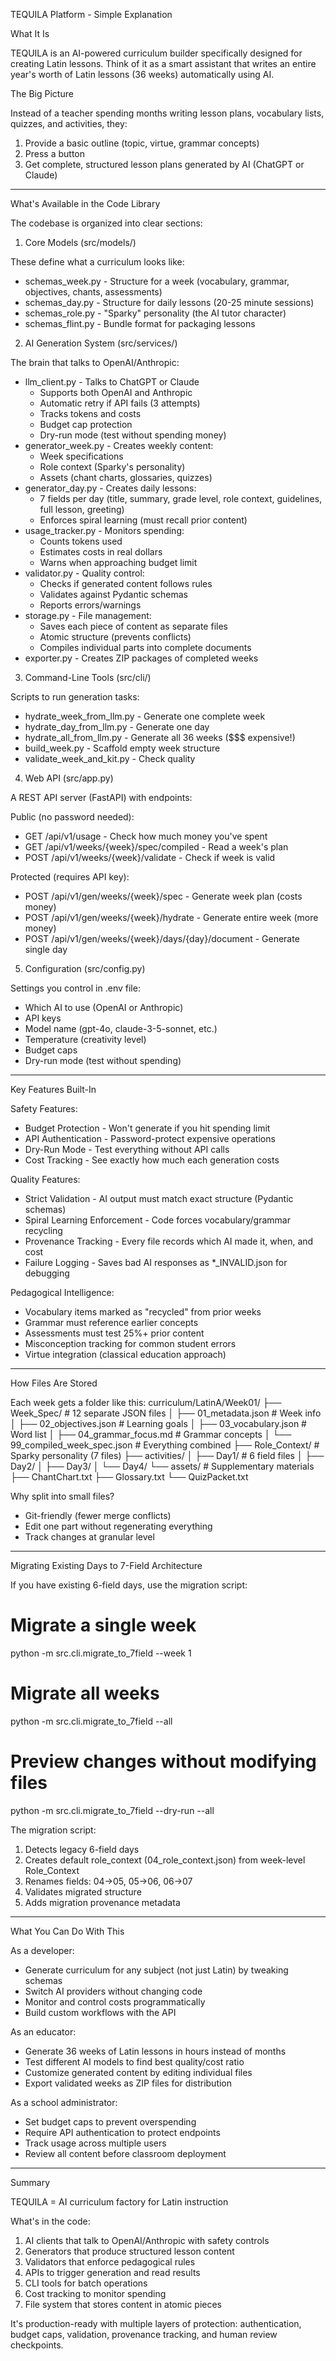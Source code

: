 TEQUILA Platform - Simple Explanation

  What It Is

  TEQUILA is an AI-powered curriculum builder specifically designed for creating Latin lessons. Think of it as a smart assistant that writes an entire year's worth of Latin lessons (36 weeks) automatically
  using AI.

  The Big Picture

  Instead of a teacher spending months writing lesson plans, vocabulary lists, quizzes, and activities, they:
  1. Provide a basic outline (topic, virtue, grammar concepts)
  2. Press a button
  3. Get complete, structured lesson plans generated by AI (ChatGPT or Claude)

  ---
  What's Available in the Code Library

  The codebase is organized into clear sections:

  1. Core Models (src/models/)

  These define what a curriculum looks like:
  - schemas_week.py - Structure for a week (vocabulary, grammar, objectives, chants, assessments)
  - schemas_day.py - Structure for daily lessons (20-25 minute sessions)
  - schemas_role.py - "Sparky" personality (the AI tutor character)
  - schemas_flint.py - Bundle format for packaging lessons

  2. AI Generation System (src/services/)

  The brain that talks to OpenAI/Anthropic:
  - llm_client.py - Talks to ChatGPT or Claude
    - Supports both OpenAI and Anthropic
    - Automatic retry if API fails (3 attempts)
    - Tracks tokens and costs
    - Budget cap protection
    - Dry-run mode (test without spending money)
  - generator_week.py - Creates weekly content:
    - Week specifications
    - Role context (Sparky's personality)
    - Assets (chant charts, glossaries, quizzes)
  - generator_day.py - Creates daily lessons:
    - 7 fields per day (title, summary, grade level, role context, guidelines, full lesson, greeting)
    - Enforces spiral learning (must recall prior content)
  - usage_tracker.py - Monitors spending:
    - Counts tokens used
    - Estimates costs in real dollars
    - Warns when approaching budget limit
  - validator.py - Quality control:
    - Checks if generated content follows rules
    - Validates against Pydantic schemas
    - Reports errors/warnings
  - storage.py - File management:
    - Saves each piece of content as separate files
    - Atomic structure (prevents conflicts)
    - Compiles individual parts into complete documents
  - exporter.py - Creates ZIP packages of completed weeks

  3. Command-Line Tools (src/cli/)

  Scripts to run generation tasks:
  - hydrate_week_from_llm.py - Generate one complete week
  - hydrate_day_from_llm.py - Generate one day
  - hydrate_all_from_llm.py - Generate all 36 weeks ($$$ expensive!)
  - build_week.py - Scaffold empty week structure
  - validate_week_and_kit.py - Check quality

  4. Web API (src/app.py)

  A REST API server (FastAPI) with endpoints:

  Public (no password needed):
  - GET /api/v1/usage - Check how much money you've spent
  - GET /api/v1/weeks/{week}/spec/compiled - Read a week's plan
  - POST /api/v1/weeks/{week}/validate - Check if week is valid

  Protected (requires API key):
  - POST /api/v1/gen/weeks/{week}/spec - Generate week plan (costs money)
  - POST /api/v1/gen/weeks/{week}/hydrate - Generate entire week (more money)
  - POST /api/v1/gen/weeks/{week}/days/{day}/document - Generate single day

  5. Configuration (src/config.py)

  Settings you control in .env file:
  - Which AI to use (OpenAI or Anthropic)
  - API keys
  - Model name (gpt-4o, claude-3-5-sonnet, etc.)
  - Temperature (creativity level)
  - Budget caps
  - Dry-run mode (test without spending)

  ---
  Key Features Built-In

  Safety Features:

  - Budget Protection - Won't generate if you hit spending limit
  - API Authentication - Password-protect expensive operations
  - Dry-Run Mode - Test everything without API calls
  - Cost Tracking - See exactly how much each generation costs

  Quality Features:

  - Strict Validation - AI output must match exact structure (Pydantic schemas)
  - Spiral Learning Enforcement - Code forces vocabulary/grammar recycling
  - Provenance Tracking - Every file records which AI made it, when, and cost
  - Failure Logging - Saves bad AI responses as *_INVALID.json for debugging

  Pedagogical Intelligence:

  - Vocabulary items marked as "recycled" from prior weeks
  - Grammar must reference earlier concepts
  - Assessments must test 25%+ prior content
  - Misconception tracking for common student errors
  - Virtue integration (classical education approach)

  ---
  How Files Are Stored

  Each week gets a folder like this:
  curriculum/LatinA/Week01/
  ├── Week_Spec/              # 12 separate JSON files
  │   ├── 01_metadata.json    # Week info
  │   ├── 02_objectives.json  # Learning goals
  │   ├── 03_vocabulary.json  # Word list
  │   ├── 04_grammar_focus.md # Grammar concepts
  │   └── 99_compiled_week_spec.json  # Everything combined
  ├── Role_Context/           # Sparky personality (7 files)
  ├── activities/
  │   ├── Day1/              # 6 field files
  │   ├── Day2/
  │   ├── Day3/
  │   └── Day4/
  └── assets/                # Supplementary materials
      ├── ChantChart.txt
      ├── Glossary.txt
      └── QuizPacket.txt

  Why split into small files?
  - Git-friendly (fewer merge conflicts)
  - Edit one part without regenerating everything
  - Track changes at granular level

  ---
  Migrating Existing Days to 7-Field Architecture

  If you have existing 6-field days, use the migration script:

  # Migrate a single week
  python -m src.cli.migrate_to_7field --week 1

  # Migrate all weeks
  python -m src.cli.migrate_to_7field --all

  # Preview changes without modifying files
  python -m src.cli.migrate_to_7field --dry-run --all

  The migration script:
  1. Detects legacy 6-field days
  2. Creates default role_context (04_role_context.json) from week-level Role_Context
  3. Renames fields: 04→05, 05→06, 06→07
  4. Validates migrated structure
  5. Adds migration provenance metadata

  ---
  What You Can Do With This

  As a developer:
  - Generate curriculum for any subject (not just Latin) by tweaking schemas
  - Switch AI providers without changing code
  - Monitor and control costs programmatically
  - Build custom workflows with the API

  As an educator:
  - Generate 36 weeks of Latin lessons in hours instead of months
  - Test different AI models to find best quality/cost ratio
  - Customize generated content by editing individual files
  - Export validated weeks as ZIP files for distribution

  As a school administrator:
  - Set budget caps to prevent overspending
  - Require API authentication to protect endpoints
  - Track usage across multiple users
  - Review all content before classroom deployment

  ---
  Summary

  TEQUILA = AI curriculum factory for Latin instruction

  What's in the code:
  1. AI clients that talk to OpenAI/Anthropic with safety controls
  2. Generators that produce structured lesson content
  3. Validators that enforce pedagogical rules
  4. APIs to trigger generation and read results
  5. CLI tools for batch operations
  6. Cost tracking to monitor spending
  7. File system that stores content in atomic pieces

  It's production-ready with multiple layers of protection: authentication, budget caps, validation, provenance tracking, and human review checkpoints.

